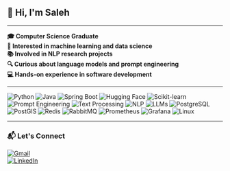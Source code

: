 ## 👋 Hi, I'm Saleh

---

**🎓 Computer Science Graduate**  
**🧠 Interested in machine learning and data science**  
**📚 Involved in NLP research projects**  
**🔍 Curious about language models and prompt engineering**  
**💻 Hands-on experience in software development**

---

<p align="left">
  <img src="https://img.shields.io/badge/Python-3776AB?style=for-the-badge&logo=python&logoColor=white" alt="Python">
  <img src="https://img.shields.io/badge/Java-ED8B00?style=for-the-badge&logo=openjdk&logoColor=white" alt="Java">
  <img src="https://img.shields.io/badge/Spring%20Boot-6DB33F?style=for-the-badge&logo=spring&logoColor=white" alt="Spring Boot">
  <img src="https://img.shields.io/badge/HuggingFace-FFD21F?style=for-the-badge&logo=huggingface&logoColor=black" alt="Hugging Face">
  <img src="https://img.shields.io/badge/Scikit--Learn-F7931E?style=for-the-badge&logo=scikit-learn&logoColor=white" alt="Scikit-learn">
  <img src="https://img.shields.io/badge/Prompt%20Engineering-4A90E2?style=for-the-badge" alt="Prompt Engineering">
  <img src="https://img.shields.io/badge/Text%20Processing-4A148C?style=for-the-badge&logo=semanticweb&logoColor=white" alt="Text Processing">
  <img src="https://img.shields.io/badge/NLP-9C27B0?style=for-the-badge&logo=openai&logoColor=white" alt="NLP">
  <img src="https://img.shields.io/badge/LLMs-5E35B1?style=for-the-badge&logo=readme&logoColor=white" alt="LLMs">
  <img src="https://img.shields.io/badge/PostgreSQL-336791?style=for-the-badge&logo=postgresql&logoColor=white" alt="PostgreSQL">
  <img src="https://img.shields.io/badge/PostGIS-0099CC?style=for-the-badge&logo=postgresql&logoColor=white" alt="PostGIS">
  <img src="https://img.shields.io/badge/Redis-D82C20?style=for-the-badge&logo=redis&logoColor=white" alt="Redis">
  <img src="https://img.shields.io/badge/RabbitMQ-FF6600?style=for-the-badge&logo=rabbitmq&logoColor=white" alt="RabbitMQ">
  <img src="https://img.shields.io/badge/Prometheus-E6522C?style=for-the-badge&logo=prometheus&logoColor=white" alt="Prometheus">
  <img src="https://img.shields.io/badge/Grafana-F46800?style=for-the-badge&logo=grafana&logoColor=white" alt="Grafana">
  <img src="https://img.shields.io/badge/Linux-000000?style=for-the-badge&logo=linux&logoColor=white" alt="Linux">
</p>

---

### 📬 Let's Connect

[![Gmail](https://img.shields.io/badge/Gmail-D14836?logo=gmail&logoColor=white)](mailto:saleh.shakour.edu@gmail.com)  
[![LinkedIn](https://custom-icon-badges.demolab.com/badge/LinkedIn-0A66C2?logo=linkedin-white&logoColor=fff)](https://linkedin.com/in/your-profile)
